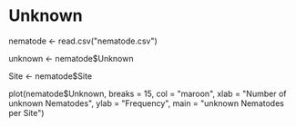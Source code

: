 # Unknown
nematode <- read.csv("nematode.csv")

unknown <- nematode$Unknown

Site <- nematode$Site

plot(nematode$Unknown, 
     breaks = 15,
     col = "maroon", 
     xlab = "Number of unknown Nematodes",
     ylab = "Frequency",
     main = "unknown Nematodes per Site")
